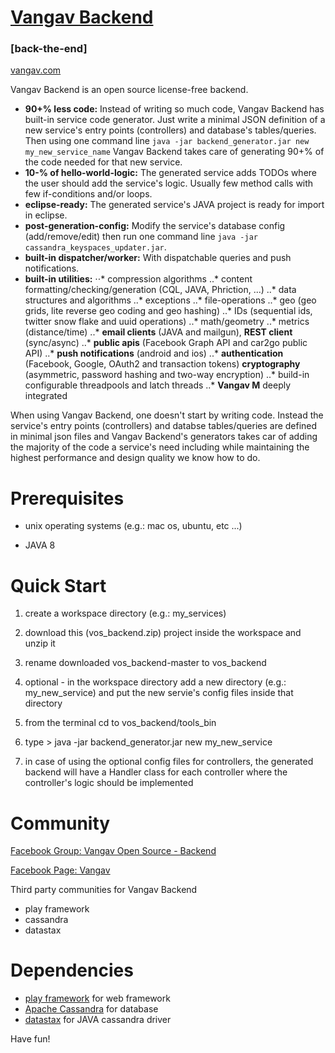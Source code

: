 # [Vangav Backend](http://www.vangav.com/)
### [back-the-end]

[vangav.com](http://www.vangav.com/)

Vangav Backend is an open source license-free backend.
- **90+% less code:** Instead of writing so much code, Vangav Backend has built-in service code generator. Just write a minimal JSON definition of a new service's entry points (controllers) and database's tables/queries. Then using one command line `java -jar backend_generator.jar new my_new_service_name` Vangav Backend takes care of generating 90+% of the code needed for that new service.
- **10-% of hello-world-logic:** The generated service adds TODOs where the user should add the service's logic. Usually few method calls with few if-conditions and/or loops.
- **eclipse-ready:** The generated service's JAVA project is ready for import in eclipse.
- **post-generation-config:** Modify the service's database config (add/remove/edit) then run one command line `java -jar cassandra_keyspaces_updater.jar`.
- **built-in dispatcher/worker:** With dispatchable queries and push notifications.
- **built-in utilities:**
⋅⋅* compression algorithms
..* content formatting/checking/generation (CQL, JAVA, Phriction, ...)
..* data structures and algorithms
..* exceptions
..* file-operations
..* geo (geo grids, lite reverse geo coding and geo hashing)
..* IDs (sequential ids, twitter snow flake and uuid operations)
..* math/geometry
..* metrics (distance/time)
..* **email clients** (JAVA and mailgun), **REST client** (sync/async)
..* **public apis** (Facebook Graph API and car2go public API)
..* **push notifications** (android and ios)
..* **authentication** (Facebook, Google, OAuth2 and transaction tokens) **cryptography** (asymmetric, password hashing and two-way encryption)
..* build-in configurable threadpools and latch threads
..* **Vangav M** deeply integrated

When using Vangav Backend, one doesn't start by writing code. Instead the service's entry points (controllers) and databse tables/queries are defined in minimal json files and Vangav Backend's generators takes car of adding the majority of the code a service's need including while maintaining the highest performance and design quality we know how to do.

# Prerequisites

- unix operating systems (e.g.: mac os, ubuntu, etc ...)

- JAVA 8

# Quick Start

1. create a workspace directory (e.g.: my_services)

2. download this (vos_backend.zip) project inside the workspace and unzip it

3. rename downloaded vos_backend-master to vos_backend

4. optional - in the workspace directory add a new directory (e.g.: my_new_service) and put the new servie's config files inside that directory

5. from the terminal cd to vos_backend/tools_bin

6. type > java -jar backend_generator.jar new my_new_service

7. in case of using the optional config files for controllers, the generated backend will have a Handler class for each controller where the controller's logic should be implemented

# Community

[Facebook Group: Vangav Open Source - Backend](http://www.fb.com/groups/575834775932682/)

[Facebook Page: Vangav](http://www.fb.com/vangav.f)


Third party communities for Vangav Backend
- play framework
- cassandra
- datastax

# Dependencies

- [play framework](http://www.playframework.com) for web framework
- [Apache Cassandra](http://www.cassandra.apache.org/) for database
- [datastax](http://www.datastax.com/) for JAVA cassandra driver


Have fun!
